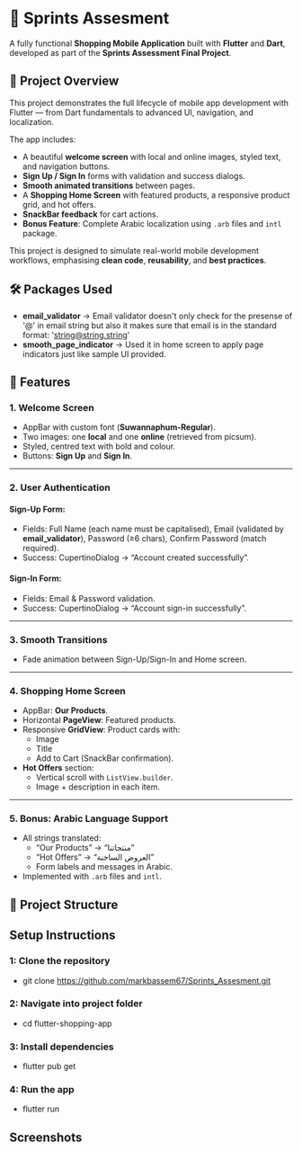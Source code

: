 # 🛒  Sprints Assesment 

A fully functional **Shopping Mobile Application** built with **Flutter** and **Dart**, developed as part of the **Sprints Assessment Final Project**.  


## 📖 Project Overview

This project demonstrates the full lifecycle of mobile app development with Flutter — from Dart fundamentals to advanced UI, navigation, and localization.  

The app includes:
- A beautiful **welcome screen** with local and online images, styled text, and navigation buttons.  
- **Sign Up / Sign In** forms with validation and success dialogs.  
- **Smooth animated transitions** between pages.  
- A **Shopping Home Screen** with featured products, a responsive product grid, and hot offers.  
- **SnackBar feedback** for cart actions.  
- **Bonus Feature**: Complete Arabic localization using `.arb` files and `intl` package.  

This project is designed to simulate real-world mobile development workflows, emphasising **clean code**, **reusability**, and **best practices**.

## 🛠 Packages Used

- **email_validator** → Email validator doesn't only check for the presense of '@' in email string but also it makes sure that email is in the standard format: 'string@string.string'   
- **smooth_page_indicator** → Used it in home screen to apply page indicators just like sample UI provided.


## 📱 Features

### 1. Welcome Screen  
- AppBar with custom font (**Suwannaphum-Regular**).  
- Two images: one **local** and one **online** (retrieved from picsum).  
- Styled, centred text with bold and colour.  
- Buttons: **Sign Up** and **Sign In**.  

---

### 2. User Authentication  
#### Sign-Up Form:  
- Fields: Full Name (each name must be capitalised), Email (validated by **email_validator**), Password (≥6 chars), Confirm Password (match required).  
- Success: CupertinoDialog → “Account created successfully”.  

#### Sign-In Form:  
- Fields: Email & Password validation.  
- Success: CupertinoDialog → “Account sign-in successfully”.  

---

### 3. Smooth Transitions  
- Fade animation between Sign-Up/Sign-In and Home screen.  

---

### 4. Shopping Home Screen  
- AppBar: **Our Products**.  
- Horizontal **PageView**: Featured products.  
- Responsive **GridView**: Product cards with:  
  - Image  
  - Title  
  - Add to Cart (SnackBar confirmation).  
- **Hot Offers** section:  
  - Vertical scroll with `ListView.builder`.  
  - Image + description in each item.  

---

### 5. Bonus: Arabic Language Support  
- All strings translated:  
  - “Our Products” → “منتجاتنا”  
  - “Hot Offers” → “العروض الساخنة”  
  - Form labels and messages in Arabic.  
- Implemented with `.arb` files and `intl`.


## 📂 Project Structure



## Setup Instructions
### 1: Clone the repository
- git clone https://github.com/markbassem67/Sprints_Assesment.git

### 2: Navigate into project folder
- cd flutter-shopping-app

### 3: Install dependencies
- flutter pub get

### 4: Run the app
- flutter run

## Screenshots


